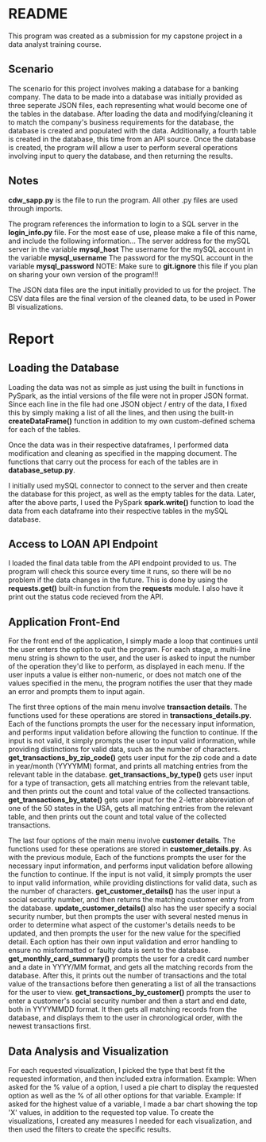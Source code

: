 # README
This program was created as a submission for my capstone project in a data analyst training course. 


## Scenario
The scenario for this project involves making a database for a banking company. The data to be made into a database was initially provided as three seperate JSON files, each representing what would become one of the tables in the database. After loading the data and modifying/cleaning it to match the company's business requirements for the database, the database is created and populated with the data. Additionally, a fourth table is created in the database, this time from an API source. Once the database is created, the program will allow a user to perform several operations involving input to query the database, and then returning the results.

## Notes
**cdw_sapp.py** is the file to run the program. All other .py files are used through imports.

The program references the information to login to a SQL server in the **login_info.py** file.
For the most ease of use, please make a file of this name, and include the following information...
    The server address for the mySQL server in the variable **mysql_host**
    The username for the mySQL account in the variable **mysql_username**
    The password for the mySQL account in the variable **mysql_password**
NOTE: Make sure to **git.ignore** this file if you plan on sharing your own version of the program!!!

The JSON data files are the input initially provided to us for the project.
The CSV data files are the final version of the cleaned data, to be used in Power BI visualizations.

# Report

## Loading the Database
Loading the data was not as simple as just using the built in functions in PySpark, as the intial versions of the file were not in proper JSON format. Since each line in the file had one JSON object / entry of the data, I fixed this by simply making a list of all the lines, and then using the built-in **createDataFrame()** function in addition to my own custom-defined schema for each of the tables.

Once the data was in their respective dataframes, I performed data modification and cleaning as specified in the mapping document. The functions that carry out the process for each of the tables are in **database_setup.py**.

I initially used mySQL connector to connect to the server and then create the database for this project, as well as the empty tables for the data. Later, after the above parts, I used the PySpark **spark.write()** function to load the data from each dataframe into their respective tables in the mySQL database.

## Access to LOAN API Endpoint
I loaded the final data table from the API endpoint provided to us. The program will check this source every time it runs, so there will be no problem if the data changes in the future. This is done by using the **requests.get()** built-in function from the **requests** module. I also have it print out the status code recieved from the API.

## Application Front-End
For the front end of the application, I simply made a loop that continues until the user enters the option to quit the program. For each stage, a multi-line menu string is shown to the user, and the user is asked to input the number of the operation they'd like to perform, as displayed in each menu. If the user inputs a value is either non-numeric, or does not match one of the values specified in the menu, the program notifies the user that they made an error and prompts them to input again.

The first three options of the main menu involve **transaction details**. The functions used for these operations are stored in **transactions_details.py**. Each of the functions prompts the user for the necessary input information, and performs input validation before allowing the function to continue. If the input is not valid, it simply prompts the user to input valid information, while providing distinctions for valid data, such as the number of characters. 
    **get_transactions_by_zip_code()** gets user input for the zip code and a date in year/month (YYYYMM) format, and prints all matching entries from the relevant table in the database.
    **get_transactions_by_type()** gets user input for a type of transaction, gets all matching entries from the relevant table, and then prints out the count and total value of the collected transactions.
    **get_transactions_by_state()** gets user input for the 2-letter abbreviation of one of the 50 states in the USA, gets all matching entries from the relevant table, and then prints out the count and total value of the collected transactions.

The last four options of the main menu involve **customer details**. The functions used for these operations are stored in **customer_details.py**. As with the previous module, Each of the functions prompts the user for the necessary input information, and performs input validation before allowing the function to continue. If the input is not valid, it simply prompts the user to input valid information, while providing distinctions for valid data, such as the number of characters. 
    **get_customer_details()** has the user input a social security number, and then returns the matching customer entry from the database.
    **update_customer_details()** also has the user specify a social security number, but then prompts the user with several nested menus in order to determine what aspect of the customer's details needs to be updated, and then prompts the user for the new value for the specified detail. Each option has their own input validation and error handling to ensure no misformatted or faulty data is sent to the database.
    **get_monthly_card_summary()** prompts the user for a credit card number and a date in YYYY/MM format, and gets all the matching records from the database. After this, it prints out the number of transactions and the total value of the transactions before then generating a list of all the transactions for the user to view.
    **get_transactions_by_customer()** prompts the user to enter a customer's social security number and then a start and end date, both in YYYYMMDD format. It then gets all matching records from the database, and displays them to the user in chronological order, with the newest transactions first.

## Data Analysis and Visualization
For each requested visualization, I picked the type that best fit the requested information, and then included extra information.
    Example: When asked for the % value of a option, I used a pie chart to display the requested option as well as the % of all other options for that variable.
    Example: If asked for the highest value of a variable, I made a bar chart showing the top 'X' values, in addition to the requested top value.
To create the visualizations, I created any measures I needed for each visualization, and then used the filters to create the specific results.